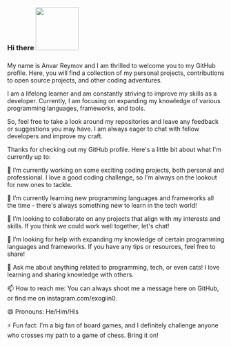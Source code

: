### Hi there <img src="https://media2.giphy.com/media/l2Sq5Rf1tif2S1C6s/giphy.gif?cid=ecf05e47kndw2dqlwdancefnbc51y4vge2q393oisau71308&rid=giphy.gif&ct=g" width="100px" />

###
My name is Anvar Reymov and I am thrilled to welcome you to my GitHub profile. Here, you will find a collection of my personal projects, contributions to open source projects, and other coding adventures.

I am a lifelong learner and am constantly striving to improve my skills as a developer. Currently, I am focusing on expanding my knowledge of various programming languages, frameworks, and tools. 

So, feel free to take a look around my repositories and leave any feedback or suggestions you may have. I am always eager to chat with fellow developers and improve my craft. 


Thanks for checking out my GitHub profile. Here's a little bit about what I'm currently up to:

🔭 I’m currently working on some exciting coding projects, both personal and professional. I love a good coding challenge, so I'm always on the lookout for new ones to tackle.

🌱 I’m currently learning new programming languages and frameworks all the time - there's always something new to learn in the tech world!

👯 I’m looking to collaborate on any projects that align with my interests and skills. If you think we could work well together, let's chat!

🤔 I’m looking for help with expanding my knowledge of certain programming languages and frameworks. If you have any tips or resources, feel free to share!

💬 Ask me about anything related to programming, tech, or even cats! I love learning and sharing knowledge with others.

📫 How to reach me: You can always shoot me a message here on GitHub, or find me on instagram.com/exogiin0.

😄 Pronouns: He/Him/His

⚡️ Fun fact: I'm a big fan of board games, and I definitely challenge anyone who crosses my path to a game of chess. Bring it on! 

